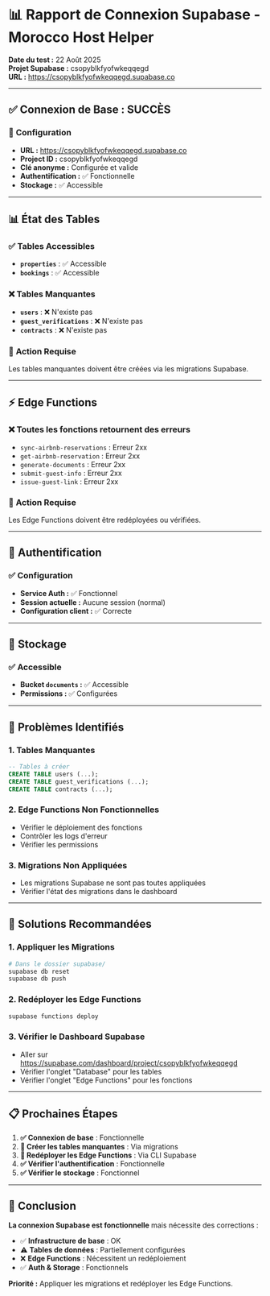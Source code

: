 # 📊 Rapport de Connexion Supabase - Morocco Host Helper

**Date du test :** 22 Août 2025  
**Projet Supabase :** csopyblkfyofwkeqqegd  
**URL :** https://csopyblkfyofwkeqqegd.supabase.co

---

## ✅ **Connexion de Base : SUCCÈS**

### 🔗 **Configuration**
- **URL :** https://csopyblkfyofwkeqqegd.supabase.co
- **Project ID :** csopyblkfyofwkeqqegd
- **Clé anonyme :** Configurée et valide
- **Authentification :** ✅ Fonctionnelle
- **Stockage :** ✅ Accessible

---

## 📊 **État des Tables**

### ✅ **Tables Accessibles**
- **`properties`** : ✅ Accessible
- **`bookings`** : ✅ Accessible

### ❌ **Tables Manquantes**
- **`users`** : ❌ N'existe pas
- **`guest_verifications`** : ❌ N'existe pas  
- **`contracts`** : ❌ N'existe pas

### 🔧 **Action Requise**
Les tables manquantes doivent être créées via les migrations Supabase.

---

## ⚡ **Edge Functions**

### ❌ **Toutes les fonctions retournent des erreurs**
- `sync-airbnb-reservations` : Erreur 2xx
- `get-airbnb-reservation` : Erreur 2xx
- `generate-documents` : Erreur 2xx
- `submit-guest-info` : Erreur 2xx
- `issue-guest-link` : Erreur 2xx

### 🔧 **Action Requise**
Les Edge Functions doivent être redéployées ou vérifiées.

---

## 🔐 **Authentification**

### ✅ **Configuration**
- **Service Auth :** ✅ Fonctionnel
- **Session actuelle :** Aucune session (normal)
- **Configuration client :** ✅ Correcte

---

## 💾 **Stockage**

### ✅ **Accessible**
- **Bucket `documents` :** ✅ Accessible
- **Permissions :** ✅ Configurées

---

## 🚨 **Problèmes Identifiés**

### 1. **Tables Manquantes**
```sql
-- Tables à créer
CREATE TABLE users (...);
CREATE TABLE guest_verifications (...);
CREATE TABLE contracts (...);
```

### 2. **Edge Functions Non Fonctionnelles**
- Vérifier le déploiement des fonctions
- Contrôler les logs d'erreur
- Vérifier les permissions

### 3. **Migrations Non Appliquées**
- Les migrations Supabase ne sont pas toutes appliquées
- Vérifier l'état des migrations dans le dashboard

---

## 🔧 **Solutions Recommandées**

### 1. **Appliquer les Migrations**
```bash
# Dans le dossier supabase/
supabase db reset
supabase db push
```

### 2. **Redéployer les Edge Functions**
```bash
supabase functions deploy
```

### 3. **Vérifier le Dashboard Supabase**
- Aller sur https://supabase.com/dashboard/project/csopyblkfyofwkeqqegd
- Vérifier l'onglet "Database" pour les tables
- Vérifier l'onglet "Edge Functions" pour les fonctions

---

## 📋 **Prochaines Étapes**

1. **✅ Connexion de base** : Fonctionnelle
2. **🔧 Créer les tables manquantes** : Via migrations
3. **🔧 Redéployer les Edge Functions** : Via CLI Supabase
4. **✅ Vérifier l'authentification** : Fonctionnelle
5. **✅ Vérifier le stockage** : Fonctionnel

---

## 🎯 **Conclusion**

**La connexion Supabase est fonctionnelle** mais nécessite des corrections :

- ✅ **Infrastructure de base** : OK
- ⚠️ **Tables de données** : Partiellement configurées
- ❌ **Edge Functions** : Nécessitent un redéploiement
- ✅ **Auth & Storage** : Fonctionnels

**Priorité :** Appliquer les migrations et redéployer les Edge Functions.
